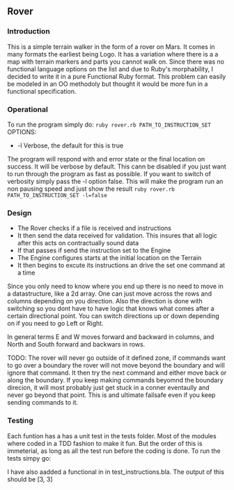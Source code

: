 
## Rover

### Introduction
This is a simple terrain walker in the form of a rover on Mars. It comes in many formats the earliest being Logo.
It has a variation where there is a a map with terrain markers and parts you cannot walk on.
Since there was no functional language options on the list and due to Ruby's morphability,
I decided to write it in a pure Functional Ruby format.
This problem can easily be modeled in an OO methodoly but thought it would be more fun in a functional specification.

### Operational
To run the program simply do:
`ruby rover.rb PATH_TO_INSTRUCTION_SET`
OPTIONS: 
 - -l       Verbose, the default for this is true

The program will respond with and error state or the final location on success. It will be verbose by default. 
This cann be disabled if you just want to run through the program as fast as possible.
If you want to switch of verbosity simply pass the -l option false. This will make the program run an non pausing speed and just show the result
`ruby rover.rb PATH_TO_INSTRUCTION_SET -l=false`

### Design
 - The Rover checks if a file is received and instructions
 - It then send the data received for validation. This insures that all logic after this acts on contractually sound data
 - If that passes if send the instruction set to the Engine
 - The Engine configures starts at the initial location on the Terrain
 - It then begins to excute its instructions an drive the set one command at a time

Since you only need to know where you end up there is no need to move in a datastructure, like a 2d array. One can just move across the rows and columns
depending on you direction.
Also the direction is done with switching so you dont have to have logic that knows what comes after a certain directional point. You can switch directions
up or down depending on if you need to go Left or Right.

In general terms E and W moves forward and backward in columns, and North and South forward and backwars in rows.

TODO:
The rover will never go outside of it defined zone, if commands want to go over a boundary the rover will not move beyond the boundary and will ignore that command.
It then try the next command and either move back or along the boundary. If you keep making commands beyomnd the boundary direcion,
it will most probably just get stuck in a conner eventaully and never go beyond that point. 
This is and ultimate failsafe even if you keep sending commands to it.

### Testing
Each funtion has a has a unit test in the tests folder.
Most of the modules where coded in a TDD fashion to make it fun. But the order of this is immeterial, as long as all the test run before the coding is done. 
To run the tests simpy go:


I have also aadded a functional in in test_instructions.bla. The output of this should be [3, 3]
 
